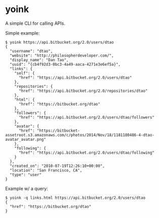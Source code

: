 # yoink

A simple CLI for calling APIs.

Simple example:

    $ yoink https://api.bitbucket.org/2.0/users/dtao
    {
      "username": "dtao",
      "website": "http://philosopherdeveloper.com/",
      "display_name": "Dan Tao",
      "uuid": "{cb4f92d3-0bc3-4a49-aaca-4271e3e6ef5a}",
      "links": {
        "self": {
          "href": "https://api.bitbucket.org/2.0/users/dtao"
        },
        "repositories": {
          "href": "https://api.bitbucket.org/2.0/repositories/dtao"
        },
        "html": {
          "href": "https://bitbucket.org/dtao"
        },
        "followers": {
          "href": "https://api.bitbucket.org/2.0/users/dtao/followers"
        },
        "avatar": {
          "href": "https://bitbucket-assetroot.s3.amazonaws.com/c/photos/2014/Nov/18/1181180486-4-dtao-avatar_avatar.png"
        },
        "following": {
          "href": "https://api.bitbucket.org/2.0/users/dtao/following"
        }
      },
      "created_on": "2010-07-19T12:26:10+00:00",
      "location": "San Francisco, CA",
      "type": "user"
    }

Example w/ a query:

    $ yoink -q links.html https://api.bitbucket.org/2.0/users/dtao
    {
      "href": "https://bitbucket.org/dtao"
    }
